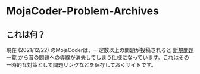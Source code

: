 # MojaCoder-Problem-Archives

## これは何？
現在 (2021/12/22) のMojaCoderは、一定数以上の問題が投稿されると [新規問題一覧](https://mojacoder.app/problems) から昔の問題への導線が消失してしまう仕様になっています。これはその一時的な対策として問題リンクなどを保存しておくサイトです。